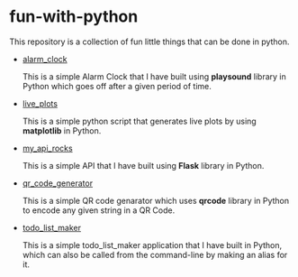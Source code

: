 # fun-with-python
This repository is a collection of fun little things that can be done in python.


* [alarm_clock](https://github.com/n0obcoder/fun-with-python/tree/master/alarm_clock)
  
  This is a simple Alarm Clock that I have built using <strong>playsound</strong> library in Python which goes off after a given period of time.
  
* [live_plots](https://github.com/n0obcoder/fun-with-python/tree/master/live_plots)
  
  This is a simple python script that generates live plots by using <strong>matplotlib</strong> in Python.

* [my_api_rocks](https://github.com/n0obcoder/fun-with-python/tree/master/my_api_rocks)

  This is a simple API that I have built using <strong>Flask</strong> library in Python.
  
* [qr_code_generator](https://github.com/n0obcoder/fun-with-python/tree/master/qr_code_generator)
  
  This is a simple QR code genarator which uses <strong>qrcode</strong> library in Python to encode any given string in a QR Code.

* [todo_list_maker](https://github.com/n0obcoder/fun-with-python/tree/master/todo_list_maker)
  
  This is a simple todo_list_maker application that I have built in Python, which can also be called from the command-line by making an alias for it.
